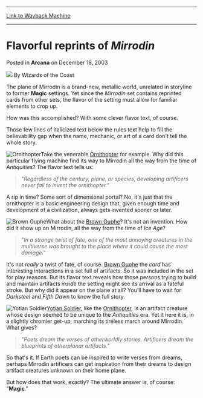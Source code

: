 
---
[Link to Wayback Machine](https://web.archive.org/web/20220707174515/https://magic.wizards.com/en/articles/archive/arcana/flavorful-reprints-mirrodin-2003-12-18)

[_metadata_:author]:- "Wizards of the Coast"
[_metadata_:description]:- "The plane of Mirrodin is a brand-new, metallic world, unrelated in storyline to former Magic settings. Yet since the Mirrodin set contains reprinted cards from other sets, the flavor of the setting must allow for familiar elements to crop up. How was this accomplished? With some clever flavor text, of course. Those few lines of italicized text below the rules text help to fill"
[_metadata_:generator]:- "Drupal 7 (http://drupal.org)"
[_metadata_:node]:- "606276"
[_metadata_:publish_date]:- "2003-12-18"
[_metadata_:source]:- "div-main-content"
[_metadata_:title]:- "Flavorful reprints of Mirrodin"
[_metadata_:wayback_capture_timestamp]:- "2022-07-07 17:45:15"
[_metadata_:wayback_raw_url]:- "https://web.archive.org/web/20220707174515id_/https://magic.wizards.com/en/articles/archive/arcana/flavorful-reprints-mirrodin-2003-12-18"
[_metadata_:wayback_url]:- "https://magic.wizards.com/en/articles/archive/arcana/flavorful-reprints-mirrodin-2003-12-18"
---


Flavorful reprints of *Mirrodin*
================================



 Posted in **Arcana**
 on December 18, 2003 






![](https://media.magic.wizards.com/styles/auth_small/public/images/person/wizards_author.jpg)
By Wizards of the Coast











The plane of Mirrodin is a brand-new, metallic world, unrelated in storyline to former **Magic** settings. Yet since the *Mirrodin* set contains reprinted cards from other sets, the flavor of the setting must allow for familiar elements to crop up. 

How was this accomplished? With some clever flavor text, of course. 

Those few lines of italicized text below the rules text help to fill the believability gap when the name, mechanic, or art of a card don't tell the whole story.

  
![Ornithopter](http://gatherer.wizards.com/Handlers/Image.ashx?type=card&name=Ornithopter)Take the venerable [Ornithopter](http://gatherer.wizards.com/Pages/Card/Details.aspx?&name=Ornithopter) for example. Why did this particular flying machine find its way to Mirrodin all the way from the time of *Antiquities*? The flavor text tells us:


> *"Regardless of the century, plane, or species, developing artificers never fail to invent the ornithopter."*

A rip in time? Some sort of dimensional portal? No, it's just that the ornithopter is a basic engineering design that, given enough time and development of a civilization, always gets invented sooner or later.

  
![Brown Ouphe](http://gatherer.wizards.com/Handlers/Image.ashx?type=card&name=Brown+Ouphe)What about the [Brown Ouphe](http://gatherer.wizards.com/Pages/Card/Details.aspx?&name=Brown%2BOuphe)? It's not an invention. How did it show up on Mirrodin, all the way from the time of *Ice Age*?


> *"In a strange twist of fate, one of the most annoying creatures in the multiverse was brought to the place where it could cause the most damage."*

It's not *really* a twist of fate, of course. [Brown Ouphe](https://gatherer.wizards.com/Pages/Card/Details.aspx?name=Brown+Ouphe) the *card* has interesting interactions in a set full of artifacts. So it was included in the set for play reasons. But its flavor text reveals how those persons trying to build and maintain artifacts *inside* the setting might see its arrival as a fateful stroke. But why did it appear on the plane at all? You'll have to wait for *Darksteel* and *Fifth Dawn* to know the full story.

  
![Yotian Soldier](http://gatherer.wizards.com/Handlers/Image.ashx?type=card&name=Yotian+Soldier)[Yotian Soldier](http://gatherer.wizards.com/Pages/Card/Details.aspx?&name=Yotian%2BSoldier), like the [Ornithopter](https://gatherer.wizards.com/Pages/Card/Details.aspx?name=Ornithopter), is an artifact creature whose design seemed to be unique to the *Antiquities* era. Yet it here it is, in a slightly chromier get-up, marching its tireless march around Mirrodin. What gives?


> *"Poets dream the verses of otherworldly stories. Artificers dream the blueprints of otherplanar artifacts."*

So that's it. If Earth poets can be inspired to write verses from dreams, perhaps Mirrodin artificers can get inspiration from their dreams to design artifact creatures unknown on their home plane. 

But how does that work, exactly? The ultimate answer is, of course: "**Magic**."







